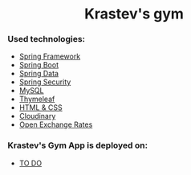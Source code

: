 <h1 align="center">Krastev's gym</h1>

<h3>Used technologies:</h3>
<div>
  <ul>
    <li>
      <a href="https://docs.spring.io/spring-framework/reference/index.html" target="_blank">Spring Framework</a>
    </li>
    <li>
      <a href="https://docs.spring.io/spring-boot/documentation.html" target="_blank">Spring Boot</a>
    </li>
    <li>
      <a href="https://docs.spring.io/spring-data/jpa/docs/current-SNAPSHOT/reference/html/#reference" target="_blank">Spring Data</a>
    </li>
    <li>
      <a href="https://docs.spring.io/spring-security/reference/index.html" target="_blank">Spring Security</a>
    </li>
    <li>
      <a href="https://dev.mysql.com/doc/refman/8.4/en/" target="_blank">MySQL</a>
    </li>
    <li>
      <a href="https://www.thymeleaf.org/documentation.html" target="_blank">Thymeleaf</a>
    </li>
    <li>
      <a href="https://github.com/todorkrastev/krastevs-gym-html-css" target="_blank">HTML & CSS</a>
    </li>
    <li>
      <a href="https://cloudinary.com/documentation" target="_blank">Cloudinary</a>
    </li>
    <li>
      <a href="https://docs.openexchangerates.org/reference/api-introduction" target="_blank">Open Exchange Rates</a>
    </li>
  </ul>
</div>

<h3>Krastev's Gym App is deployed on:</h3>
<div>
  <ul>
    <li>
      <a href="" target="_blank">TO DO</a>
    </li>
  </ul>
</div>
